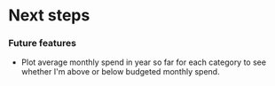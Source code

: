 # Next steps

### Future features

- Plot average monthly spend in year so far for each category to see whether I'm above or below budgeted monthly spend.
